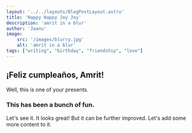 ```yaml
---
layout: '../../layouts/BlogPostLayout.astro'
title: 'Happy Happy Joy Joy'
description: 'amrit in a blur'
author: 'Jaanu'
image:
    src: '/images/blurry.jpg' 
    alt: 'amrit in a blur'
tags: ["writing", "birthday", "friendship", "love"]
---
```


## ¡Feliz cumpleaños, Amrit!

Well, this is one of your presents.

### This has been a bunch of fun.

Let's see it. It looks great! But it can be further improved. Let's add some more content to it.
